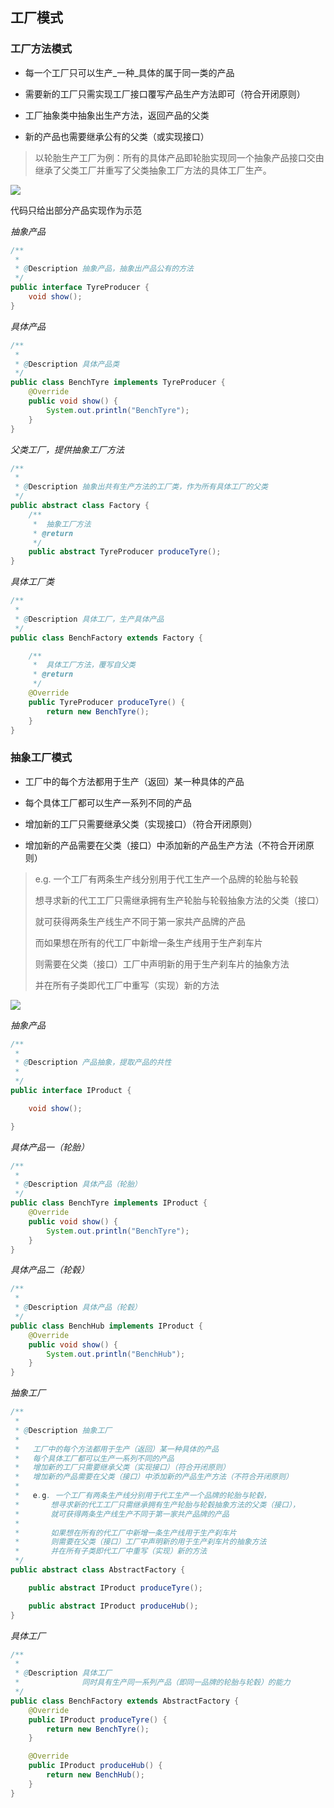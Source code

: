 ## 工厂模式



### 工厂方法模式

* 每一个工厂只可以生产_一种_具体的属于同一类的产品

*  需要新的工厂只需实现工厂接口覆写产品生产方法即可（符合开闭原则）
*  工厂抽象类中抽象出生产方法，返回产品的父类
*  新的产品也需要继承公有的父类（或实现接口）



>  以轮胎生产工厂为例：所有的具体产品即轮胎实现同一个抽象产品接口交由继承了父类工厂并重写了父类抽象工厂方法的具体工厂生产。



![](工厂模式.assets/工厂方法模式.png)



代码只给出部分产品实现作为示范

*抽象产品*

``` java
/**
 *
 * @Description 抽象产品，抽象出产品公有的方法
 */
public interface TyreProducer {
	void show();
}
```

*具体产品*

``` java
/**
 *
 * @Description 具体产品类
 */
public class BenchTyre implements TyreProducer {
	@Override
	public void show() {
		System.out.println("BenchTyre");
	}
}
```

*父类工厂，提供抽象工厂方法*

``` java
/**
 *
 * @Description 抽象出共有生产方法的工厂类，作为所有具体工厂的父类
 */
public abstract class Factory {
	/**
	 *  抽象工厂方法
	 * @return
	 */
	public abstract TyreProducer produceTyre();
}
```

*具体工厂类*

``` java
/**
 *
 * @Description 具体工厂，生产具体产品
 */
public class BenchFactory extends Factory {

	/**
	 *  具体工厂方法，覆写自父类
	 * @return
	 */
	@Override
	public TyreProducer produceTyre() {
		return new BenchTyre();
	}
}
```



### 抽象工厂模式

* 工厂中的每个方法都用于生产（返回）某一种具体的产品

 *   每个具体工厂都可以生产一系列不同的产品
 *   增加新的工厂只需要继承父类（实现接口）（符合开闭原则）
 *   增加新的产品需要在父类（接口）中添加新的产品生产方法（不符合开闭原则）



>  e.g.  一个工厂有两条生产线分别用于代工生产一个品牌的轮胎与轮毂
>
> 想寻求新的代工工厂只需继承拥有生产轮胎与轮毂抽象方法的父类（接口）
>
> 就可获得两条生产线生产不同于第一家共产品牌的产品
>
> 
>
> 而如果想在所有的代工厂中新增一条生产线用于生产刹车片
>
> 则需要在父类（接口）工厂中声明新的用于生产刹车片的抽象方法
>
> 并在所有子类即代工厂中重写（实现）新的方法



![](工厂模式.assets/抽象工厂模式.png)

*抽象产品*

``` java
/**
 * 
 * @Description 产品抽象，提取产品的共性
 *
 */
public interface IProduct {

	void show();

}
```



*具体产品一（轮胎）*

``` java
/**
 *
 * @Description 具体产品（轮胎）
 */
public class BenchTyre implements IProduct {
	@Override
	public void show() {
		System.out.println("BenchTyre");
	}
}
```



*具体产品二（轮毂）*

``` java
/**
 * 
 * @Description 具体产品（轮毂）
 */
public class BenchHub implements IProduct {
	@Override
	public void show() {
		System.out.println("BenchHub");
	}
}
```



*抽象工厂*

``` java
/**
 * 
 * @Description 抽象工厂
 *
 *   工厂中的每个方法都用于生产（返回）某一种具体的产品
 *   每个具体工厂都可以生产一系列不同的产品
 *   增加新的工厂只需要继承父类（实现接口）（符合开闭原则）
 *   增加新的产品需要在父类（接口）中添加新的产品生产方法（不符合开闭原则）
 *
 *   e.g. 一个工厂有两条生产线分别用于代工生产一个品牌的轮胎与轮毂，
 *   	 想寻求新的代工工厂只需继承拥有生产轮胎与轮毂抽象方法的父类（接口），
 *   	 就可获得两条生产线生产不同于第一家共产品牌的产品
 *
 *   	 如果想在所有的代工厂中新增一条生产线用于生产刹车片
 *   	 则需要在父类（接口）工厂中声明新的用于生产刹车片的抽象方法
 *   	 并在所有子类即代工厂中重写（实现）新的方法
 */
public abstract class AbstractFactory {

	public abstract IProduct produceTyre();

	public abstract IProduct produceHub();
}
```



*具体工厂*

``` java
/**
 * 
 * @Description 具体工厂
 * 				同时具有生产同一系列产品（即同一品牌的轮胎与轮毂）的能力
 */
public class BenchFactory extends AbstractFactory {
	@Override
	public IProduct produceTyre() {
		return new BenchTyre();
	}

	@Override
	public IProduct produceHub() {
		return new BenchHub();
	}
}
```

